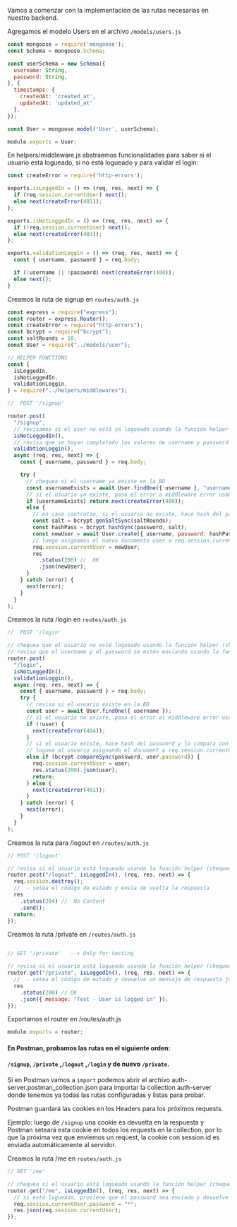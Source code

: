 Vamos a comenzar con la implementación de las rutas necesarias en nuestro backend.

Agregamos el modelo Users en el archivo `/models/users.js`

```js
const mongoose = require('mongoose');
const Schema = mongoose.Schema;

const userSchema = new Schema({
  username: String,
  password: String,
}, {
  timestamps: {
    createdAt: 'created_at',
    updatedAt: 'updated_at'
  },
});

const User = mongoose.model('User', userSchema);

module.exports = User;
```

En helpers/middleware.js abstraemos funcionalidades para saber si el usuario está logueado, si no está logueado y para validar el login:

```js
const createError = require('http-errors');

exports.isLoggedIn = () => (req, res, next) => {
  if (req.session.currentUser) next();
  else next(createError(401));
};

exports.isNotLoggedIn = () => (req, res, next) => {
  if (!req.session.currentUser) next();
  else next(createError(403));
};

exports.validationLoggin = () => (req, res, next) => {
  const { username, password } = req.body;

  if (!username || !password) next(createError(400));
  else next();
}
```

Creamos la ruta de signup en `routes/auth.js`

```js
const express = require("express");
const router = express.Router();
const createError = require("http-errors");
const bcrypt = require("bcrypt");
const saltRounds = 10;
const User = require("../models/user");

// HELPER FUNCTIONS
const {
  isLoggedIn,
  isNotLoggedIn,
  validationLoggin,
} = require("../helpers/middlewares");

//  POST '/signup'

router.post(
  "/signup",
  // revisamos si el user no está ya logueado usando la función helper (chequeamos si existe req.session.currentUser)
  isNotLoggedIn(),
  // revisa que se hayan completado los valores de username y password usando la función helper
  validationLoggin(),
  async (req, res, next) => {
    const { username, password } = req.body;

    try {
      // chequea si el username ya existe en la BD
      const usernameExists = await User.findOne({ username }, "username");
      // si el usuario ya existe, pasa el error a middleware error usando next()
      if (usernameExists) return next(createError(400));
      else {
        // en caso contratio, si el usuario no existe, hace hash del password y crea un nuevo usuario en la BD
        const salt = bcrypt.genSaltSync(saltRounds);
        const hashPass = bcrypt.hashSync(password, salt);
        const newUser = await User.create({ username, password: hashPass });
        // luego asignamos el nuevo documento user a req.session.currentUser y luego enviamos la respuesta en json
        req.session.currentUser = newUser;
        res
          .status(200) //  OK
          .json(newUser);
      }
    } catch (error) {
      next(error);
    }
  }
);
```

Creamos la ruta /login en `routes/auth.js`

```js
//  POST '/login'

// chequea que el usuario no esté logueado usando la función helper (chequea si existe req.session.currentUser)
// revisa que el username y el password se estén enviando usando la función helper
router.post(
  "/login",
  isNotLoggedIn(),
  validationLoggin(),
  async (req, res, next) => {
    const { username, password } = req.body;
    try {
      // revisa si el usuario existe en la BD
      const user = await User.findOne({ username });
      // si el usuario no existe, pasa el error al middleware error usando next()
      if (!user) {
        next(createError(404));
      }
      // si el usuario existe, hace hash del password y lo compara con el de la BD
      // loguea al usuario asignando el document a req.session.currentUser, y devuelve un json con el user
      else if (bcrypt.compareSync(password, user.password)) {
        req.session.currentUser = user;
        res.status(200).json(user);
        return;
      } else {
        next(createError(401));
      }
    } catch (error) {
      next(error);
    }
  }
);
```

Creamos la ruta para /logout en `/routes/auth.js`

```js
// POST '/logout'

// revisa si el usuario está logueado usando la función helper (chequea si la sesión existe), y luego destruimos la sesión
router.post("/logout", isLoggedIn(), (req, res, next) => {
  req.session.destroy();
  //  - setea el código de estado y envía de vuelta la respuesta
  res
    .status(204) //  No Content
    .send();
  return;
});
```

Creamos la ruta /private en `/routes/auth.js`

```js

// GET '/private'   --> Only for testing

// revisa si el usuario está logueado usando la función helper (chequea si existe la sesión), y devuelve un mensaje
router.get("/private", isLoggedIn(), (req, res, next) => {
  //  - setea el código de estado y devuelve un mensaje de respuesta json
  res
    .status(200) // OK
    .json({ message: "Test - User is logged in" });
});
```

Exportamos el router en /routes/auth.js

```js
module.exports = router;
```

#### En Postman, probamos las rutas en el siguiente orden:

####   `/signup`,  `/private` ,`/logout` ,`/login` y de nuevo `/private`.

Si en Postman vamos a `import` podemos abrir el archivo auth-server.postman_collection.json para importar la collection auth-server donde tenemos ya todas las rutas configuradas y listas para probar.

Postman guardará las cookies en los Headers para los próximos requests.

Ejemplo: luego de `/signup` una cookie es devuelta en la respuesta y Postman seteará esta cookie en todos los requests en la collection, por lo que la próxima vez que enviemos un request, la cookie con session.id es enviada automáticamente al servidor.

Creamos la ruta /me en `routes/auth.js`

```js
// GET '/me'

// chequea si el usuario está logueado usando la función helper (chequea si existe la sesión)
router.get("/me", isLoggedIn(), (req, res, next) => {
  // si está logueado, previene que el password sea enviado y devuelve un json con los datos del usuario (disponibles en req.session.currentUser)
  req.session.currentUser.password = "*";
  res.json(req.session.currentUser);
});
```